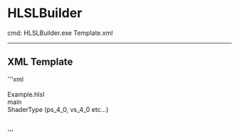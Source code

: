 # HLSLBuilder  
cmd: HLSLBuilder.exe Template.xml  
  
---
## XML Template  
  
'''xml
<hlsl>  
  <Data>  
    <ShaderPath>Example.hlsl</ShaderPath>  
    <EntryPointName>main</EntryPointName>  
    <Profile>ShaderType (ps_4_0, vs_4_0 etc...)</Profile>  
  </Data>  
</hlsl>  
'''
